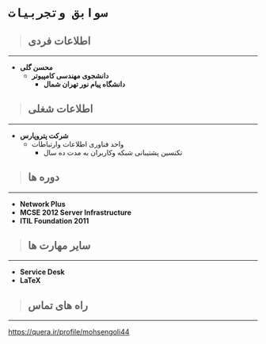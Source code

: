 # `سوابق وتجربیات`

> ## **اطلاعات فردی**
---
- **محسن گلی**
  + **دانشجوی مهندسی کامپیوتر**
    - **دانشگاه پیام نور تهران شمال** 
    
> ## **اطلاعات شغلی**
---
- **شرکت پتروپارس**
  - واحد فناوری اطلاعات وارتباطات
    - تکنسین پشتیبانی شبکه وکاربران به مدت ده سال 
    
> ## **دوره ها**
--- 
* **Network Plus**
* **MCSE 2012 Server Infrastructure**
* **ITIL Foundation 2011**

> ## **سایر مهارت ها**
---
* **Service Desk**
* **L**__a__**T**__e__**X**

> ## **راه های تماس**
---
https://quera.ir/profile/mohsengoli44
